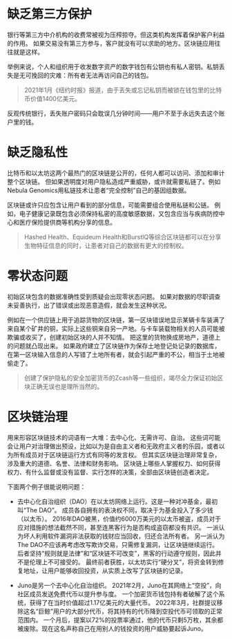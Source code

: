 # 缺乏第三方保护

银行等第三方中介机构的收费常被视为压榨掠夺。但这类机构发挥着保护客户利益的作用。
如果交易没有第三方参与，客户就没有可以求助的地方。区块链应用往往就是这样。

举例来说，个人和组织用于收发数字资产的数字钱包有公钥也有私人密钥。私钥丢失是无可挽回的灾难：所有者无法再访问自己的钱包。
> 2021年1月《纽约时报》报道，由于丢失或忘记私钥而被锁在钱包里的比特币价值1400亿美元。

反观传统银行，丢失账户密码只会耽误几分钟时间——用户不至于永远失去这个账户里的钱。

# 缺乏隐私性
比特币和以太坊这两个最热门的区块链是公开的，任何人都可以访问、添加和审计整个区块链。
但如果透明度对用户隐私造成严重威胁，或许就需要私链了。例如Nebula Genomics用私链技术让患者“完全控制”自己的基因组数据。 

区块链或许只应包含让用户看到的部分信息，可能需要组合使用私链和公链。
例如，电子健康记录既包含必须保持私密的高度敏感数据，又包含应当与疾病防控中心和医疗保险提供商等机构分享的信息。
> Hashed Health、Equideum Health和BurstIQ等综合区块链都可以在分享生物特征信息的同时，让患者对自己的数据有更大的控制权。

# 零状态问题
初始区块包含的数据准确性受到质疑会出现零状态问题。
如果对数据的尽职调查未妥善执行，出了错误或出现恶意造假，就会发生这种状况。

例如在一个供应链上用于追踪货物的区块链，第一区块错误地显示某辆卡车装满了来自某个矿井的铜，实际上这些铜来自另一产地。与卡车装载物相关的人员可能被欺骗或收买了，创建初始区块的人并不知情。
把这里的货物换成房地产，道德上的问题就凸现出来。
如果政府建立了区块链作为保存土地登记处记录的数据库，在第一区块输入信息的人写错了土地所有者，就会引起严重的不公，相当于土地被偷走了。

> 创建了保护隐私的安全加密货币的Zcash等一些组织，竭尽全力保证初始区块正确无误也是理所当然的。

# 区块链治理
用来形容区块链技术的词语有一大堆：去中心化、无需许可、自治。
这些词可能会让用户对治理做出预设，比如以为是自由主义者和无政府主义者的乐园，或者以为所有成员对于区块链运行方式有同等的发言权。
但其实区块链治理非常复杂，涉及重大的道德、名誉、法律和财务影响。
区块链上哪些人掌握权力、如何获得权力、有什么监督或没有监督、实行怎样的决策，全部由区块链创造者决定。

下面两个例子很能说明问题： 

- 去中心化自治组织（DAO）在以太坊网络上运行。这是一种对冲基金，最初叫“The DAO”。
 成员各自拥有的表决权不同，取决于为基金投入了多少钱（以太币）。
 2016年DAO被黑，价值约6000万美元的以太币被盗，成员对于应对措施的想法截然不同，甚至连黑客行为是否构成盗窃都没有共识。
 一派认为坏人利用软件漏洞非法获取的钱财应当回收，归还合法所有者。
 另一派认为The DAO不应该再考虑改写欺诈交易，只需修复漏洞，让区块链继续运行。
 后者坚持“规则就是法律”和“区块链不可改变”，黑客的行动遵守规则，因此并不是伦理上不可接受的。
 最终前者获胜，以太坊实行“硬分叉”，将资金转到修复地址，让用户能够收回投资，从实质上改写了区块链的记录。 

- Juno是另一个去中心化自治组织。
  2021年2月，Juno在其网络上“空投”，向社区成员发送免费代币以提升参与度。
  一个加密货币钱包持有者破解了这个系统，获得了在当时价值超过1.17亿美元的大量代币。
  2022年3月，社群提议移除这名“巨鲸”用户的大部分代币，将其持有的代币降到空投代币可领取的正常范围内。
  一个月后，提案以72%的投票率通过，他的代币只剩5万枚，其余都被废除。现在这名声称自己在用别人的钱投资的用户威胁要起诉Juno。 

